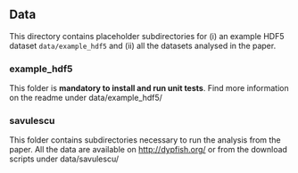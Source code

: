 ## Data

This directory contains placeholder subdirectories for (i) an example HDF5 dataset `data/example_hdf5` and (ii) all the datasets analysed in the paper.

### example_hdf5
This folder is **mandatory to install and run unit tests**.
Find more information on the readme under data/example_hdf5/

### savulescu
This folder contains subdirectories necessary to run the analysis from the paper.
All the data are available on http://dypfish.org/ or from the download scripts under data/savulescu/
